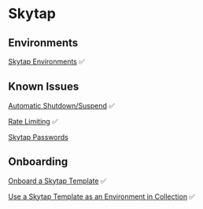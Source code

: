 # Skytap

## Environments

[Skytap Environments](Skytap-Runbooks/skytap-reserved.md)  :white_check_mark:

## Known Issues  

[Automatic Shutdown/Suspend](Skytap-Runbooks/skytap-autoshutdown.md)  :white_check_mark:  

[Rate Limiting](Skytap-Runbooks/skytap-rate-limiting.md)  :white_check_mark:  

[Skytap Passwords](Skytap-Runbooks/Skytap-password.md)

## Onboarding 

[Onboard a Skytap Template](Skytap-Runbooks/SkytapTemplateOnboarding.md)  :white_check_mark:

[Use a Skytap Template as an Environment in Collection](Skytap-Runbooks/Adding-Skytap-templates-to-environments-in-a-collection.md)  :white_check_mark:
